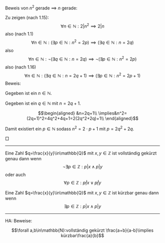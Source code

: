 Beweis von $n^2$ gerade $\implies$ $n$ gerade:

Zu zeigen (nach 1.15): $$\forall n\in\mathbb{N}:2|n^2\implies 2|n$$
also (nach 1.1)
$$\forall n\in\mathbb{N}:(\exists p\in\mathbb{N}:n^2=2p)\implies(\exists q\in\mathbb{N}:n=2q)$$
also
$$\forall n\in\mathbb{N}:\neg(\exists q\in\mathbb{N}:n=2q)\implies\neg(\exists p\in\mathbb{N}:n^2=2p)$$
also (nach 1.16)
$$\forall n\in\mathbb{N}:(\exists q\in\mathbb{N}:n=2q+1)\implies(\exists p\in\mathbb{N}:n^2=2p+1)$$
Beweis:

Gegeben ist ein $n\in\mathbb{N}$.

Gegeben ist ein $q\in\mathbb{N}$ mit $n=2q+1$.

$$\begin{aligned}
&n=2q+1\\
\implies&n^2=(2q+1)^2=4q^2+4q+1=2(2q^2+2q)+1\\
\end{aligned}$$

Damit existiert ein $p\in\mathbb{N}$ sodass $n^2=2\cdot p+1$ mit $p=2q^2+2q$.

$\Box$


---


Eine Zahl $q=\frac{x}{y}\in\mathbb{Q}$ mit $x,y\in\mathbb{Z}$ ist vollständig gekürzt genau dann wenn $$\neg\exists p\in\mathbb{Z}: p|x \land p|y$$ oder auch $$\forall p\in\mathbb{Z}:p\not|x\lor p\not|y$$

Eine Zahl $q=\frac{x}{y}\in\mathbb{Q}$ mit $x,y\in\mathbb{Z}$ ist kürzbar genau dann wenn $$\exists p\in\mathbb{Z}: p|x \land p|y$$

---

HA: Beweise:

$$\forall a,b\in\mathbb{N}:vollständig gekürzt \frac{a+b}{a-b}\implies kürzbar\frac{a}{b}$$